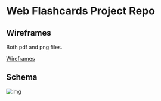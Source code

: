 # Web Flashcards Project Repo

## Wireframes 
Both pdf and png files.

[Wireframes](https://www.dropbox.com/sh/b9b2zo6klsy80ad/4h2sZE7VfM)

## Schema

![img](http://i4.minus.com/itlN09t59aemF.png)



